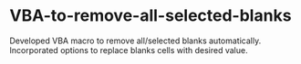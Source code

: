 # VBA-to-remove-all-selected-blanks
Developed VBA macro to remove all/selected blanks automatically. Incorporated options to replace blanks cells with desired value.

